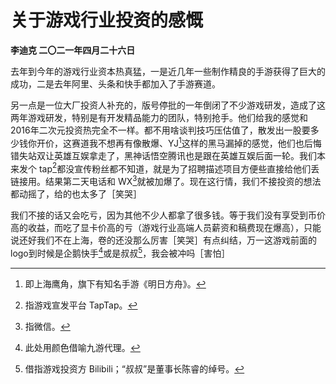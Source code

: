# 关于游戏行业投资的感慨
**李迪克	二〇二一年四月二十六日**

去年到今年的游戏行业资本热真猛，一是近几年一些制作精良的手游获得了巨大的成功，二是去年阿里、头条和快手都加入了手游赛道。

另一点是一位大厂投资人补充的，版号停批的一年倒闭了不少游戏研发，造成了这两年游戏研发，特别是有开发精品能力的团队，特别抢手。他们给我的感觉和 2016年二次元投资热完全不一样。都不用啥谈判技巧压估值了，散发出一股要多少钱你开价，这赛道我不想再有像散爆、YJ[^1]这样的黑马漏掉的感觉，他们也后悔错失站双让英雄互娱拿走了，黑神话悟空腾讯也是跟在英雄互娱后面一轮。我们本来发个 tap[^2]都没宣传粉丝都不知道，就是为了招聘描述项目方便些直接给他们丢链接用。结果第二天电话和 WX[^3]就被加爆了。现在这行情，我们不接投资的想法都动摇了，给的也太多了［笑哭］

我们不接的话又会吃亏，因为其他不少人都拿了很多钱。等于我们没有享受到币价高的收益，而吃了显卡价高的亏（游戏行业高端人员薪资和稿费现在爆高），只能说还好我们不在上海，卷的还没那么厉害［笑哭］有点纠结，万一这游戏前面的 logo到时候是企鹅快手[^4]或是叔叔[^5]，我会被冲吗［害怕］

[^1]: 即上海鹰角，旗下有知名手游《明日方舟》。
[^2]: 指游戏宣发平台 TapTap。
[^3]: 指微信。
[^4]: 此处用颜色借喻九游代理。
[^5]: 借指游戏投资方 Bilibili；“叔叔”是董事长陈睿的绰号。
